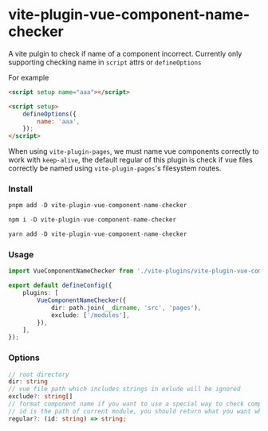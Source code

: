 # vite-plugin-vue-component-name-checker

A vite pulgin to check if name of a component incorrect.
Currently only supporting checking name in `script` attrs or `defineOptions`

For example

```html
<script setup name="aaa"></script>

<script setup>
    defineOptions({
        name: 'aaa',
    });
</script>
```

When using `vite-plugin-pages`, we must name vue components correctly to work with `keep-alive`, the default regular of this plugin is check if vue files correctly be named using 
`vite-plugin-pages`'s filesystem routes.

### Install

```typescript
pnpm add -D vite-plugin-vue-component-name-checker

npm i -D vite-plugin-vue-component-name-checker

yarn add -D vite-plugin-vue-component-name-checker
```

### Usage

```typescript
import VueComponentNameChecker from './vite-plugins/vite-plugin-vue-component-name-checker';

export default defineConfig({
    plugins: [
        VueComponentNameChecker({
            dir: path.join(__dirname, 'src', 'pages'),
            exclude: ['/modules'],
        }),
    ],
});
```

### Options

```typescript
// root directory
dir: string
// vue file path which includes strings in exlude will be ignored
exclude?: string[]
// format component name if you want to use a special way to check component name
// id is the path of current module, you should return what you want which will be compared with name in defineOptions or name='xxx' in script setup attr.
regular?: (id: string) => string;

```
